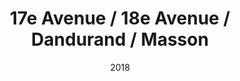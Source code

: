 ---
title: 17e Avenue / 18e Avenue / Dandurand / Masson
date: '2018'
type: ruelle_verte
district: rosemont
position: { lng: -73.5716267240156, lat: 45.55594318844234 }
---